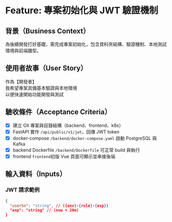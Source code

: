 # Feature: 專案初始化與 JWT 驗證機制

## 背景（Business Context）

為後續開發打好基礎，需完成專案初始化，包含資料夾結構、驗證機制、本地測試環境與前端雛型。

## 使用者故事（User Story）

作為【開發者】  
我希望專案具備基本驗證與本地環境  
以便快速開始功能開發與測試

## 驗收條件（Acceptance Criteria）

- [x] 建立 Git 專案與目錄結構（backend、frontend、k8s）
- [x] FastAPI 實作 `/api/public/v1/jwt`，回傳 JWT token
- [x] docker-compose `/backend/docker-compose.yaml` 啟動 PostgreSQL 與 Kafka
- [x] backend Dockerfile `/backend/Dockerfile` 可正常 build 與執行
- [x] frontend `frontend`初版 Vue 頁面可顯示並串接後端

## 輸入資料（Inputs）

### JWT 請求範例

```json
{
  "userSn": "string", // ({env}-{role}-{exp})
  "exp": "string" // (now + 20m)
}
```
